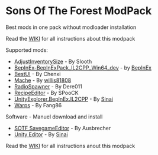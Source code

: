 # Sons Of The Forest ModPack
Best mods in one pack without modloader installation

Read the [WIKI](https://github.com/ErythroCraft/SonsOfTheForestModPack/wiki) for all instructions about this modpack

Supported mods:

- [AdjustInventorySize](https://www.nexusmods.com/sonsoftheforest/mods/42?tab=description) - By Slooth
- [BepInEx-BepInExPack_IL2CPP_Win64_dev](https://builds.bepinex.dev/projects/bepinex_be) - by [BepInEx](https://github.com/BepInEx)
- [BestUI](https://thunderstore.io/c/sons-of-the-forest/p/Chenxi/BestUi/) - By Chenxi
- [Mache](https://github.com/willis81808/Mache) - By [willis81808](https://github.com/willis81808)
- [RadioSpawner](https://thunderstore.io/c/sons-of-the-forest/p/Dere011/RadioSpawner/) - By Dere011
- [RecipeEditor](https://thunderstore.io/c/sons-of-the-forest/p/SPooCK/RecipeEditor) - By SPooCK
- [UnityExplorer.BepInEx.IL2CPP](https://github.com/sinai-dev/UnityExplorer) - By [Sinai](https://github.com/sinai-dev)
- [Warps](https://thunderstore.io/c/sons-of-the-forest/p/Fang86/Warps/) - By Fang86


Software - Manuel download and install

- [SOTF SavegameEditor](https://www.nexusmods.com/sonsoftheforest/mods/34?tab=description) - By Ausbrecher
- [Unity Editor](https://github.com/sinai-dev/UnityExplorer#unity-editor) - By [Sinai](https://github.com/sinai-dev)

Read the [WIKI](https://github.com/ErythroCraft/SonsOfTheForestModPack/wiki) for all instructions anout this modpack
